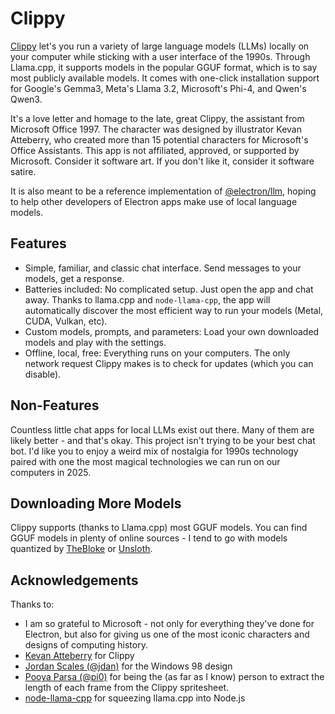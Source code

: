 # Clippy

[Clippy](https://felixrieseberg.github.io/clippy/) let's you run a variety of large language models (LLMs) locally on your computer while sticking with a user interface of the 1990s. Through Llama.cpp, it supports models in the popular GGUF format, which is to say most publicly available models. It comes with one-click installation support for Google's Gemma3, Meta's Llama 3.2, Microsoft's Phi-4, and Qwen's Qwen3.

It's a love letter and homage to the late, great Clippy, the assistant from Microsoft Office 1997. The character was designed by illustrator Kevan Atteberry, who created more than 15 potential characters for Microsoft's Office Assistants. This app is not affiliated, approved, or supported by Microsoft. Consider it software art. If you don't like it, consider it software satire.

It is also meant to be a reference implementation of [@electron/llm](https://github.com/electron/llm), hoping to help other developers of Electron apps make use of local language models.

## Features

- Simple, familiar, and classic chat interface. Send messages to your models, get a response.
- Batteries included: No complicated setup. Just open the app and chat away. Thanks to llama.cpp and `node-llama-cpp`, the app will automatically discover the most efficient way to run your models (Metal, CUDA, Vulkan, etc).
- Custom models, prompts, and parameters: Load your own downloaded models and play with the settings.
- Offline, local, free: Everything runs on your computers. The only network request Clippy makes is to check for updates (which you can disable).

## Non-Features

Countless little chat apps for local LLMs exist out there. Many of them are likely better - and that's okay. This project isn't trying to be your best chat bot. I'd like you to enjoy a weird mix of nostalgia for 1990s technology paired with one the most magical technologies we can run on our computers in 2025.

## Downloading More Models

Clippy supports (thanks to Llama.cpp) most GGUF models. You can find GGUF models in plenty of online sources - I tend to go with models quantized by [TheBloke](https://huggingface.co/thebloke) or [Unsloth](https://huggingface.co/unsloth).

## Acknowledgements

Thanks to:

- I am so grateful to Microsoft - not only for everything they've done for Electron, but also for giving us one of the most iconic characters and designs of computing history.
- [Kevan Atteberry](https://www.kevanatteberry.com/) for Clippy
- [Jordan Scales (@jdan)](https://github.com/jdan) for the Windows 98 design
- [Pooya Parsa (@pi0)](https://github.com/pi0) for being the (as far as I know) person to extract the length of each frame from the Clippy spritesheet.
- [node-llama-cpp](https://github.com/withcatai/node-llama-cpp) for squeezing llama.cpp into Node.js

